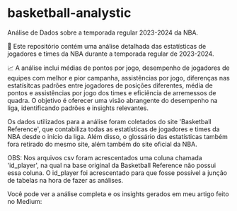 # basketball-analystic
Análise de Dados sobre a temporada regular 2023-2024 da NBA.

🏀 Este repositório contém uma análise detalhada das estatísticas de jogadores e times da NBA durante a temporada regular de 2023-2024. 

📈 A análise inclui médias de pontos por jogo, desempenho de jogadores de equipes com melhor e pior campanha, assistências por jogo, diferenças nas estatísitcas padrões entre jogadores de posições diferentes, média de pontos e assistências por jogo dos times e eficiência de arremessos de quadra. 
O objetivo é oferecer uma visão abrangente do desempenho na liga, identificando padrões e insights relevantes.

Os dados utilizados para a análise foram coletados do site 'Basketball Reference', que contabiliza todas as estatísticas de jogadores e times da NBA desde o início da liga.
Além disso, o glossário das estatísticas também fora retirado do mesmo site, além também do site oficial da NBA.

OBS: Nos arquivos csv foram acrescentados uma coluna chamada 'id_player', na qual na base original da Basketball Reference não possui essa coluna. O id_player foi acrescentado para que fosse possível a junção de tabelas na hora de fazer as análises.

Você pode ver a análise completa e os insights gerados em meu artigo feito no Medium:

